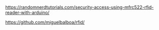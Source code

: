 https://randomnerdtutorials.com/security-access-using-mfrc522-rfid-reader-with-arduino/

https://github.com/miguelbalboa/rfid/